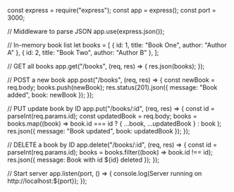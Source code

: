 const express = require("express");
const app = express();
const port = 3000;

// Middleware to parse JSON
app.use(express.json());

// In-memory book list
let books = [
  { id: 1, title: "Book One", author: "Author A" },
  { id: 2, title: "Book Two", author: "Author B" },
];

// GET all books
app.get("/books", (req, res) => {
  res.json(books);
});

// POST a new book
app.post("/books", (req, res) => {
  const newBook = req.body;
  books.push(newBook);
  res.status(201).json({ message: "Book added", book: newBook });
});

// PUT update book by ID
app.put("/books/:id", (req, res) => {
  const id = parseInt(req.params.id);
  const updatedBook = req.body;
  books = books.map((book) =>
    book.id === id ? { ...book, ...updatedBook } : book
  );
  res.json({ message: "Book updated", book: updatedBook });
});

// DELETE a book by ID
app.delete("/books/:id", (req, res) => {
  const id = parseInt(req.params.id);
  books = books.filter((book) => book.id !== id);
  res.json({ message: Book with id ${id} deleted });
});

// Start server
app.listen(port, () => {
  console.log(Server running on http://localhost:${port});
});
